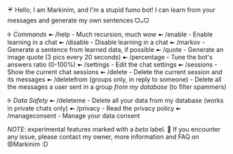 ☔️ Hello, I am Markinim, and I'm a stupid fumo bot! I can learn from your messages and generate my own sentences ᗜᴗᗜ

⨭ *Commands*
  ➼ /help - Much recursion, much wow
  ➼ /enable - Enable learning in a chat
  ➼ /disable - Disable learning in a chat
  ➼ /markov - Generate a sentence from learned data, if possible
  ➼ /quote - Generate an image quote (3 pics every 20 seconds)
  ➼ /percentage - Tune the bot's answers ratio (0-100%)
  ➼ /settings - Edit the chat settings
  ➼ /sessions - Show the current chat sessions
  ➼ /delete - Delete the current session and its messages
  ➼ /deletefrom (groups only, in reply to someone) - Delete all the messages a user sent in a group *from my database* (to filter spammers)

⨭ *Data Safety*
  ➼ /deleteme - Delete all your data from my database (works in private chats only)
  ➼ /privacy - Read the privacy policy
  ➼ /manageconsent - Manage your data consent

*NOTE*: experimental features marked with a *beta* label.
🌺 If you encounter any issue, please contact my owner, more information and FAQ on @Markinim :D
